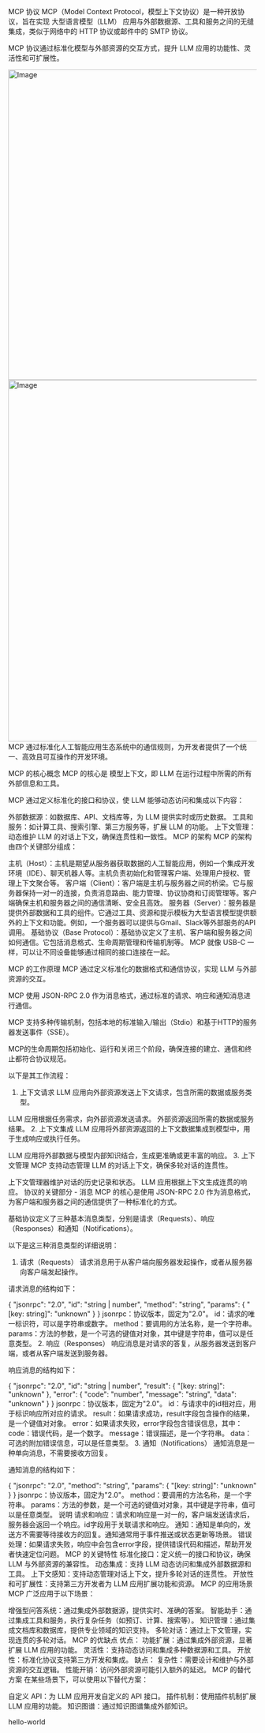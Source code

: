MCP 协议
MCP（Model Context Protocol，模型上下文协议）是一种开放协议，旨在实现 大型语言模型（LLM） 应用与外部数据源、工具和服务之间的无缝集成，类似于网络中的 HTTP 协议或邮件中的 SMTP 协议。

MCP 协议通过标准化模型与外部资源的交互方式，提升 LLM 应用的功能性、灵活性和可扩展性。

<img width="1026" height="629" alt="Image" src="https://github.com/user-attachments/assets/9dfba340-da68-4154-ba43-53f55269ee94" />

<img width="944" height="733" alt="Image" src="https://github.com/user-attachments/assets/2fcd90b0-f131-4de2-9937-84c7c40d0d69" />
MCP 通过标准化人工智能应用生态系统中的通信规则，为开发者提供了一个统一、高效且可互操作的开发环境。

MCP 的核心概念
MCP 的核心是 模型上下文，即 LLM 在运行过程中所需的所有外部信息和工具。

MCP 通过定义标准化的接口和协议，使 LLM 能够动态访问和集成以下内容：

外部数据源：如数据库、API、文档库等，为 LLM 提供实时或历史数据。
工具和服务：如计算工具、搜索引擎、第三方服务等，扩展 LLM 的功能。
上下文管理：动态维护 LLM 的对话上下文，确保连贯性和一致性。
MCP 的架构
MCP 的架构由四个关键部分组成：

主机（Host）：主机是期望从服务器获取数据的人工智能应用，例如一个集成开发环境（IDE）、聊天机器人等。主机负责初始化和管理客户端、处理用户授权、管理上下文聚合等。
客户端（Client）：客户端是主机与服务器之间的桥梁。它与服务器保持一对一的连接，负责消息路由、能力管理、协议协商和订阅管理等。客户端确保主机和服务器之间的通信清晰、安全且高效。
服务器（Server）：服务器是提供外部数据和工具的组件。它通过工具、资源和提示模板为大型语言模型提供额外的上下文和功能。例如，一个服务器可以提供与Gmail、Slack等外部服务的API调用。
基础协议（Base Protocol）：基础协议定义了主机、客户端和服务器之间如何通信。它包括消息格式、生命周期管理和传输机制等。
MCP 就像 USB-C 一样，可以让不同设备能够通过相同的接口连接在一起。



MCP 的工作原理
MCP 通过定义标准化的数据格式和通信协议，实现 LLM 与外部资源的交互。

MCP 使用 JSON-RPC 2.0 作为消息格式，通过标准的请求、响应和通知消息进行通信。

MCP 支持多种传输机制，包括本地的标准输入/输出（Stdio）和基于HTTP的服务器发送事件（SSE）。

MCP的生命周期包括初始化、运行和关闭三个阶段，确保连接的建立、通信和终止都符合协议规范。

以下是其工作流程：

1. 上下文请求
LLM 应用向外部资源发送上下文请求，包含所需的数据或服务类型。



LLM 应用根据任务需求，向外部资源发送请求。
外部资源返回所需的数据或服务结果。
2. 上下文集成
LLM 应用将外部资源返回的上下文数据集成到模型中，用于生成响应或执行任务。



LLM 应用将外部数据与模型内部知识结合，生成更准确或更丰富的响应。
3. 上下文管理
MCP 支持动态管理 LLM 的对话上下文，确保多轮对话的连贯性。



上下文管理器维护对话的历史记录和状态。
LLM 应用根据上下文生成连贯的响应。
协议的关键部分 - 消息
MCP 的核心是使用 JSON-RPC 2.0 作为消息格式，为客户端和服务器之间的通信提供了一种标准化的方式。

基础协议定义了三种基本消息类型，分别是请求（Requests）、响应（Responses）和通知（Notifications）。

以下是这三种消息类型的详细说明：
1. 请求（Requests）
请求消息用于从客户端向服务器发起操作，或者从服务器向客户端发起操作。

请求消息的结构如下：

{
  "jsonrpc": "2.0",
  "id": "string | number",
  "method": "string",
  "params": {
    "[key: string]": "unknown"
  }
}
jsonrpc：协议版本，固定为"2.0"。
id：请求的唯一标识符，可以是字符串或数字。
method：要调用的方法名称，是一个字符串。
params：方法的参数，是一个可选的键值对对象，其中键是字符串，值可以是任意类型。
2. 响应（Responses）
响应消息是对请求的答复，从服务器发送到客户端，或者从客户端发送到服务器。

响应消息的结构如下：

{
  "jsonrpc": "2.0",
  "id": "string | number",
  "result": {
    "[key: string]": "unknown"
  },
  "error": {
    "code": "number",
    "message": "string",
    "data": "unknown"
  }
}
jsonrpc：协议版本，固定为"2.0"。
id：与请求中的id相对应，用于标识响应所对应的请求。
result：如果请求成功，result字段包含操作的结果，是一个键值对对象。
error：如果请求失败，error字段包含错误信息，其中：
code：错误代码，是一个数字。
message：错误描述，是一个字符串。
data：可选的附加错误信息，可以是任意类型。
3. 通知（Notifications）
通知消息是一种单向消息，不需要接收方回复。

通知消息的结构如下：

{
  "jsonrpc": "2.0",
  "method": "string",
  "params": {
    "[key: string]": "unknown"
  }
}
jsonrpc：协议版本，固定为"2.0"。
method：要调用的方法名称，是一个字符串。
params：方法的参数，是一个可选的键值对对象，其中键是字符串，值可以是任意类型。
说明
请求和响应：请求和响应是一对一的，客户端发送请求后，服务器会返回一个响应。id字段用于关联请求和响应。
通知：通知是单向的，发送方不需要等待接收方的回复。通知通常用于事件推送或状态更新等场景。
错误处理：如果请求失败，响应中会包含error字段，提供错误代码和描述，帮助开发者快速定位问题。
MCP 的关键特性
标准化接口：定义统一的接口和协议，确保 LLM 与外部资源的兼容性。
动态集成：支持 LLM 动态访问和集成外部数据源和工具。
上下文感知：支持动态管理对话上下文，提升多轮对话的连贯性。
开放性和可扩展性：支持第三方开发者为 LLM 应用扩展功能和资源。
MCP 的应用场景
MCP 广泛应用于以下场景：

增强型问答系统：通过集成外部数据源，提供实时、准确的答案。
智能助手：通过集成工具和服务，执行复杂任务（如预订、计算、搜索等）。
知识管理：通过集成文档库和数据库，提供专业领域的知识支持。
多轮对话：通过上下文管理，实现连贯的多轮对话。
MCP 的优缺点
优点：
功能扩展：通过集成外部资源，显著扩展 LLM 应用的功能。
灵活性：支持动态访问和集成多种数据源和工具。
开放性：标准化协议支持第三方开发和集成。
缺点：
复杂性：需要设计和维护与外部资源的交互逻辑。
性能开销：访问外部资源可能引入额外的延迟。
MCP 的替代方案
在某些场景下，可以使用以下替代方案：

自定义 API：为 LLM 应用开发自定义的 API 接口。
插件机制：使用插件机制扩展 LLM 应用的功能。
知识图谱：通过知识图谱集成外部知识。




hello-world